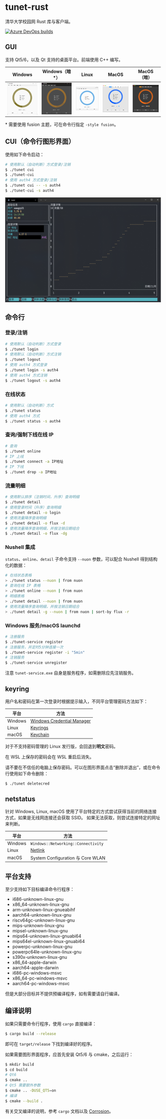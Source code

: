 # tunet-rust
清华大学校园网 Rust 库与客户端。

[![Azure DevOps builds](https://strawberry-vs.visualstudio.com/tunet-rust/_apis/build/status/Berrysoft.tunet-rust?branch=master)](https://strawberry-vs.visualstudio.com/tunet-rust/_build)

## GUI
支持 Qt5/6，以及 Qt 支持的桌面平台。前端使用 C++ 编写。

| Windows                        | Windows（暗*）                             | Linux                      | MacOS                          | MacOS（暗）                   |
| ------------------------------ | ------------------------------------------ | -------------------------- | ------------------------------ | ----------------------------- |
| ![Windows](assets/windows.png) | ![Windows](assets/windows.fusion.dark.png) | ![Linux](assets/linux.png) | ![macos](assets/mac.light.png) | ![macos](assets/mac.dark.png) |

\* 需要使用 fusion 主题，可在命令行指定 `-style fusion`。

## CUI（命令行图形界面）
使用如下命令启动：

``` bash
# 使用默认（自动判断）方式登录/注销
$ ./tunet cui
$ ./tunet-cui
# 使用 auth4 方式登录/注销
$ ./tunet cui -- -s auth4
$ ./tunet-cui -s auth4
```

![Console](assets/console.png)

## 命令行
### 登录/注销
``` bash
# 使用默认（自动判断）方式登录
$ ./tunet login
# 使用默认（自动判断）方式注销
$ ./tunet logout
# 使用 auth4 方式登录
$ ./tunet login -s auth4
# 使用 auth4 方式注销
$ ./tunet logout -s auth4
```
### 在线状态
``` bash
# 使用默认（自动判断）方式
$ ./tunet status
# 使用 auth4 方式
$ ./tunet status -s auth4
```
### 查询/强制下线在线 IP
``` bash
# 查询
$ ./tunet online
# IP 上线
$ ./tunet connect -a IP地址
# IP 下线
$ ./tunet drop -a IP地址
```
### 流量明细
``` bash
# 使用默认排序（注销时间，升序）查询明细
$ ./tunet detail
# 使用登录时间（升序）查询明细
$ ./tunet detail -o login
# 使用流量降序查询明细
$ ./tunet detail -o flux -d
# 使用流量降序查询明细，并按注销日期组合
$ ./tunet detail -o flux -dg
```
### Nushell 集成
`status`、`online`、`detail` 子命令支持 `--nuon` 参数，可以配合 Nushell 得到结构化的数据：
``` bash
# 在线状态表格
> ./tunet status --nuon | from nuon
# 查询在线 IP 表格
> ./tunet online --nuon | from nuon
# 明细表格
> ./tunet detail --nuon | from nuon
# 使用流量降序查询明细，并按注销日期组合
> ./tunet detail -g --nuon | from nuon | sort-by flux -r
```

### Windows 服务/macOS launchd
``` bash
# 注册服务
$ ./tunet-service register
# 注册服务，并定时5分钟连接一次
$ ./tunet-service register -i "5min"
# 注销服务
$ ./tunet-service unregister
```
注意 `tunet-service.exe` 自身是服务程序，如需删除应先注销服务。

## keyring
用户名和密码在第一次登录时根据提示输入，不同平台管理密码方法如下：

| 平台    | 方法                                                                                      |
| ------- | ----------------------------------------------------------------------------------------- |
| Windows | [Windows Credential Manager](https://docs.microsoft.com/en-us/windows/win32/api/wincred/) |
| Linux   | [Keyrings](https://man7.org/linux/man-pages/man7/keyrings.7.html)                         |
| macOS   | [Keychain](https://developer.apple.com/documentation/security/keychain_services)          |

对于不支持密码管理的 Linux 发行版，会回退到**明文**密码。

在 WSL 上保存的密码会在 WSL 重启后消失。

请不要在不信任的电脑上保存密码。可以在图形界面点击“删除并退出”，或在命令行使用如下命令删除：
``` bash
$ ./tunet deletecred
```

## netstatus
针对 Windows, Linux, macOS 使用了平台特定的方式尝试获得当前的网络连接方式，如果是无线网连接还会获取 SSID。
如果无法获取，则尝试连接特定的网址来判断。

| 平台    | 方法                                                                         |
| ------- | ---------------------------------------------------------------------------- |
| Windows | `Windows::Networking::Connectivity`                                          |
| Linux   | [Netlink](https://wiki.linuxfoundation.org/networking/generic_netlink_howto) |
| macOS   | System Configuration 与 Core WLAN                                            |

## 平台支持
至少支持如下目标编译命令行程序：

* i686-unknown-linux-gnu
* x86_64-unknown-linux-gnu
* arm-unknown-linux-gnueabihf
* aarch64-unknown-linux-gnu
* riscv64gc-unknown-linux-gnu
* mips-unknown-linux-gnu
* mipsel-unknown-linux-gnu
* mips64-unknown-linux-gnuabi64
* mips64el-unknown-linux-gnuabi64
* powerpc-unknown-linux-gnu
* powerpc64le-unknown-linux-gnu
* s390x-unknown-linux-gnu
* x86_64-apple-darwin
* aarch64-apple-darwin
* i686-pc-windows-msvc
* x86_64-pc-windows-msvc
* aarch64-pc-windows-msvc

但是大部分目标并不提供预编译程序，如有需要请自行编译。

## 编译说明
如果只需要命令行程序，使用 `cargo` 直接编译：
``` bash
$ cargo build --release
```
即可在 `target/release` 下找到编译好的程序。

如果需要图形界面程序，应首先安装 Qt5/6 与 cmake，之后运行：
``` bash
$ mkdir build
$ cd build
# Qt6
$ cmake ..
# Qt5 需要额外参数
$ cmake .. -DUSE_QT5=on
# 编译
$ cmake --build .
```

有关交叉编译的说明，参考 `cargo` 文档以及 [Corrosion](https://github.com/AndrewGaspar/corrosion)。
